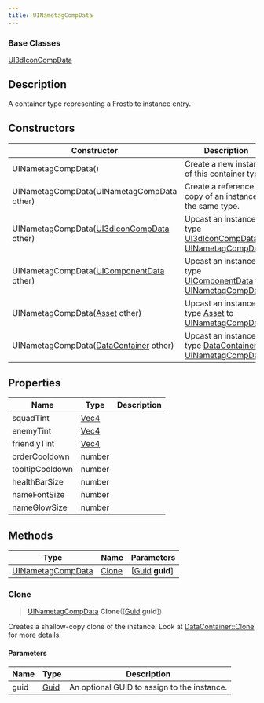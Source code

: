 ```yaml
---
title: UINametagCompData
---
```

### Base Classes

[UI3dIconCompData](UI3dIconCompData)

## Description

A container type representing a Frostbite instance entry.

## Constructors

| Constructor                                                                  | Description                                                                                                               |
| ---------------------------------------------------------------------------- | ------------------------------------------------------------------------------------------------------------------------- |
| UINametagCompData()                                                          | Create a new instance of this container type.                                                                             |
| UINametagCompData(UINametagCompData other)                                   | Create a reference copy of an instance of the same type.                                                                  |
| UINametagCompData([UI3dIconCompData](UI3dIconCompData) other)                | Upcast an instance of type [UI3dIconCompData](UI3dIconCompData) to [UINametagCompData](UINametagCompData).                |
| UINametagCompData([UIComponentData](UIComponentData) other)                  | Upcast an instance of type [UIComponentData](UIComponentData) to [UINametagCompData](UINametagCompData).                  |
| UINametagCompData([Asset](Asset) other)                                      | Upcast an instance of type [Asset](Asset) to [UINametagCompData](UINametagCompData).                                      |
| UINametagCompData([DataContainer](/vext/ref/shared/class/datacontainer) other) | Upcast an instance of type [DataContainer](/vext/ref/shared/class/datacontainer) to [UINametagCompData](UINametagCompData). |

## Properties

| Name            | Type                              | Description |
| --------------- | --------------------------------- | ----------- |
| squadTint       | [Vec4](/vext/ref/shared/class/Vec4) |             |
| enemyTint       | [Vec4](/vext/ref/shared/class/Vec4) |             |
| friendlyTint    | [Vec4](/vext/ref/shared/class/Vec4) |             |
| orderCooldown   | number                            |             |
| tooltipCooldown | number                            |             |
| healthBarSize   | number                            |             |
| nameFontSize    | number                            |             |
| nameGlowSize    | number                            |             |

## Methods

| Type                                   | Name            | Parameters                                     |
| -------------------------------------- | --------------- | ---------------------------------------------- |
| [UINametagCompData](UINametagCompData) | [Clone](#clone) | \[[Guid](/vext/ref/shared/class/guid) **guid**\] |

### Clone

> [UINametagCompData](UINametagCompData) **Clone**(\[[Guid](/vext/ref/shared/class/guid) **guid**\])

Creates a shallow-copy clone of the instance. Look at [DataContainer::Clone](/vext/ref/shared/class/datacontainer#clone) for more details.

#### Parameters

| Name | Type         | Description                                 |
| ---- | ------------ | ------------------------------------------- |
| guid | [Guid](Guid) | An optional GUID to assign to the instance. |
